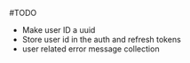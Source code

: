 #TODO

- Make user ID a uuid
- Store user id in the auth and refresh tokens
- user related error message collection

